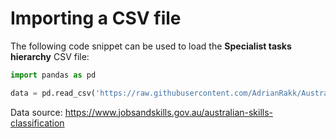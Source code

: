 # Importing a CSV file
The following code snippet can be used to load the **Specialist tasks hierarchy** CSV file:

```python
import pandas as pd

data = pd.read_csv('https://raw.githubusercontent.com/AdrianRakk/AustralianSkillsClassification/main/CSV/specialist_tasks_hierarchy.csv')
```

Data source: https://www.jobsandskills.gov.au/australian-skills-classification
